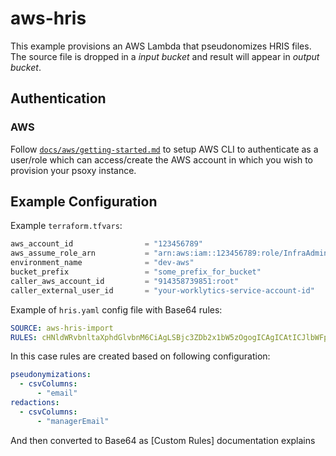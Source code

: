 # aws-hris

This example provisions an AWS Lambda that pseudonomizes HRIS files. The source file is dropped in a *input bucket* and
result will appear in *output bucket*. 

## Authentication

### AWS
Follow [`docs/aws/getting-started.md`](../../../docs/aws/getting-started.md) to setup AWS CLI to
authenticate as a user/role which can access/create the AWS account in which you wish to provision
your psoxy instance.

## Example Configuration

Example `terraform.tfvars`:
```terraform
aws_account_id                = "123456789"
aws_assume_role_arn           = "arn:aws:iam::123456789:role/InfraAdmin"
environment_name              = "dev-aws"
bucket_prefix                 = "some_prefix_for_bucket"
caller_aws_account_id         = "914358739851:root"
caller_external_user_id       = "your-worklytics-service-account-id"
```

Example of `hris.yaml` config file with Base64 rules:

```yaml
SOURCE: aws-hris-import
RULES: cHNldWRvbnltaXphdGlvbnM6CiAgLSBjc3ZDb2x1bW5zOgogICAgICAtICJlbWFpbCIKcmVkYWN0aW9uczoKICAtIGNzdkNvbHVtbnM6CiAgICAgIC0gIm1hbmFnZXJFbWFpbCI=
```

In this case rules are created based on following configuration:

```yaml
pseudonymizations:
  - csvColumns:
      - "email"
redactions:
  - csvColumns:
      - "managerEmail"
```

And then converted to Base64 as [Custom Rules] documentation explains

